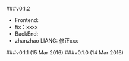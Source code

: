 ###v0.1.2
* Frontend:
 * fix：xxxx
* BackEnd:
 * zhanzhao LIANG: 修正xxx

###v0.1.1 (15 Mar 2016)
###v0.1.0 (14 Mar 2016)